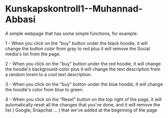 # Kunskapskontroll1--Muhannad-Abbasi

A simple webpage that has some simple functions, for example:

1 - When you click on the "buy" button under the black hoodie, it will change the button color from gray to red plus it will remove the Social media's list from the page.

2 - When you click on the "buy" button under the red hoodie, it will change the hoodie's background-color plus it will change the text description from a random lorem to a cool text description.

3 - When you click on the "buy" button under the blue hoodie, it will change the hoodie's color from blue to green.

4 - When you click on the "Reset" button on the top right of the page, it will automatically reset all the changes that you've done, and it will remove the list ( Google, Snapchat ... ) that we've added at the beginning of the page